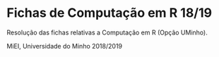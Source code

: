 # Fichas de Computação em R 18/19
Resolução das fichas relativas a Computação em R (Opção UMinho).

MiEI, Universidade do Minho 2018/2019
